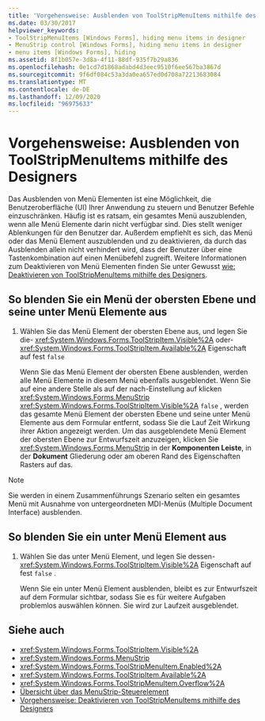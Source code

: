 ```yaml
---
title: 'Vorgehensweise: Ausblenden von ToolStripMenuItems mithilfe des Designers'
ms.date: 03/30/2017
helpviewer_keywords:
- ToolStripMenuItems [Windows Forms], hiding menu items in designer
- MenuStrip control [Windows Forms], hiding menu items in designer
- menu items [Windows Forms], hiding
ms.assetid: 8f1b057e-3d8a-4f11-88df-935f7b29a836
ms.openlocfilehash: 0e1cd7d1868adabd4d3eec9510f6ee567ba3867d
ms.sourcegitcommit: 9f6df084c53a3da0ea657ed0d708a72213683084
ms.translationtype: MT
ms.contentlocale: de-DE
ms.lasthandoff: 12/09/2020
ms.locfileid: "96975633"
---
```

# <a name="how-to-hide-toolstripmenuitems-using-the-designer"></a>Vorgehensweise: Ausblenden von ToolStripMenuItems mithilfe des Designers
Das Ausblenden von Menü Elementen ist eine Möglichkeit, die Benutzeroberfläche (UI) Ihrer Anwendung zu steuern und Benutzer Befehle einzuschränken. Häufig ist es ratsam, ein gesamtes Menü auszublenden, wenn alle Menü Elemente darin nicht verfügbar sind. Dies stellt weniger Ablenkungen für den Benutzer dar. Außerdem empfiehlt es sich, das Menü oder das Menü Element auszublenden und zu deaktivieren, da durch das Ausblenden allein nicht verhindert wird, dass der Benutzer über eine Tastenkombination auf einen Menübefehl zugreift. Weitere Informationen zum Deaktivieren von Menü Elementen finden Sie unter Gewusst [wie: Deaktivieren von ToolStripMenuItems mithilfe des Designers](how-to-disable-toolstripmenuitems-using-the-designer.md).

## <a name="to-hide-a-top-level-menu-and-its-submenu-items"></a>So blenden Sie ein Menü der obersten Ebene und seine unter Menü Elemente aus

1. Wählen Sie das Menü Element der obersten Ebene aus, und legen Sie die- <xref:System.Windows.Forms.ToolStripItem.Visible%2A> oder- <xref:System.Windows.Forms.ToolStripItem.Available%2A> Eigenschaft auf fest `false`

     Wenn Sie das Menü Element der obersten Ebene ausblenden, werden alle Menü Elemente in diesem Menü ebenfalls ausgeblendet. Wenn Sie auf eine andere Stelle als auf der nach-Einstellung auf klicken <xref:System.Windows.Forms.MenuStrip> <xref:System.Windows.Forms.ToolStripItem.Visible%2A> `false` , werden das gesamte Menü Element der obersten Ebene und seine unter Menü Elemente aus dem Formular entfernt, sodass Sie die Lauf Zeit Wirkung ihrer Aktion angezeigt werden. Um das ausgeblendete Menü Element der obersten Ebene zur Entwurfszeit anzuzeigen, klicken Sie <xref:System.Windows.Forms.MenuStrip> in der **Komponenten Leiste**, in der **Dokument** Gliederung oder am oberen Rand des Eigenschaften Rasters auf das.

> [!NOTE]
> Sie werden in einem Zusammenführungs Szenario selten ein gesamtes Menü mit Ausnahme von untergeordneten MDI-Menüs (Multiple Document Interface) ausblenden.

## <a name="to-hide-a-submenu-item"></a>So blenden Sie ein unter Menü Element aus

1. Wählen Sie das unter Menü Element, und legen Sie dessen- <xref:System.Windows.Forms.ToolStripItem.Visible%2A> Eigenschaft auf fest `false` .

     Wenn Sie ein unter Menü Element ausblenden, bleibt es zur Entwurfszeit auf dem Formular sichtbar, sodass Sie es für weitere Aufgaben problemlos auswählen können. Sie wird zur Laufzeit ausgeblendet.

## <a name="see-also"></a>Siehe auch

- <xref:System.Windows.Forms.ToolStripItem.Visible%2A>
- <xref:System.Windows.Forms.MenuStrip>
- <xref:System.Windows.Forms.ToolStripMenuItem.Enabled%2A>
- <xref:System.Windows.Forms.ToolStripItem.Available%2A>
- <xref:System.Windows.Forms.ToolStripMenuItem.Overflow%2A>
- [Übersicht über das MenuStrip-Steuerelement](menustrip-control-overview-windows-forms.md)
- [Vorgehensweise: Deaktivieren von ToolStripMenuItems mithilfe des Designers](how-to-disable-toolstripmenuitems-using-the-designer.md)
